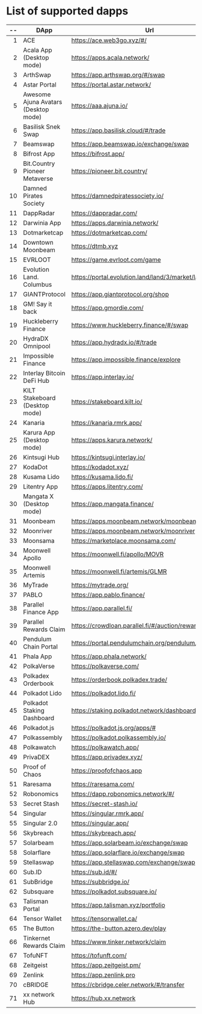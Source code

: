 
# List of supported dapps
| --  |                 DApp                 |                         Url                          |             Tags              |
| --: | ------------------------------------ | ---------------------------------------------------- | ----------------------------- |
|   1 | ACE                                  | https://ace.web3go.xyz/#/                            | utilities                     |
|   2 | Acala App (Desktop mode)             | https://apps.acala.network/                          | bridge,dex,staking            |
|   3 | ArthSwap                             | https://app.arthswap.org/#/swap                      | dex,staking,evm               |
|   4 | Astar Portal                         | https://portal.astar.network/                        | bridge,staking,evm            |
|   5 | Awesome Ajuna Avatars (Desktop mode) | https://aaa.ajuna.io/                                | nft,gaming                    |
|   6 | Basilisk Snek Swap                   | https://app.basilisk.cloud/#/trade                   | bridge,dex                    |
|   7 | Beamswap                             | https://app.beamswap.io/exchange/swap                | bridge,dex,staking,evm        |
|   8 | Bifrost App                          | https://bifrost.app/                                 | bridge,crowdloans,dex,staking |
|   9 | Bit.Country Pioneer Metaverse        | https://pioneer.bit.country/                         | nft,staking,gaming            |
|  10 | Damned Pirates Society               | https://damnedpiratessociety.io/                     | nft,evm,gaming                |
|  11 | DappRadar                            | https://dappradar.com/                               | social                        |
|  12 | Darwinia App                         | https://apps.darwinia.network/                       | staking                       |
|  13 | Dotmarketcap                         | https://dotmarketcap.com/                            | social                        |
|  14 | Downtown Moonbeam                    | https://dtmb.xyz                                     | evm,social                    |
|  15 | EVRLOOT                              | https://game.evrloot.com/game                        | nft,gaming                    |
|  16 | Evolution Land. Columbus             | https://portal.evolution.land/land/3/market/land     | nft,evm,gaming                |
|  17 | GIANTProtocol                        | https://app.giantprotocol.org/shop                   | utilities                     |
|  18 | GM! Say it back                      | https://app.gmordie.com/                             | social                        |
|  19 | Huckleberry Finance                  | https://www.huckleberry.finance/#/swap               | bridge,dex,staking,evm        |
|  20 | HydraDX Omnipool                     | https://app.hydradx.io/#/trade                       | bridge,dex                    |
|  21 | Impossible Finance                   | https://app.impossible.finance/explore               | dex,evm                       |
|  22 | Interlay Bitcoin DeFi Hub            | https://app.interlay.io/                             | bridge,staking,dex            |
|  23 | KILT Stakeboard (Desktop mode)       | https://stakeboard.kilt.io/                          | staking                       |
|  24 | Kanaria                              | https://kanaria.rmrk.app/                            | nft                           |
|  25 | Karura App (Desktop mode)            | https://apps.karura.network/                         | bridge,dex,staking            |
|  26 | Kintsugi Hub                         | https://kintsugi.interlay.io/                        | bridge,staking,crowdloans     |
|  27 | KodaDot                              | https://kodadot.xyz/                                 | nft                           |
|  28 | Kusama Lido                          | https://kusama.lido.fi/                              | staking,evm                   |
|  29 | Litentry App                         | https://apps.litentry.com/                           | bridge,evm                    |
|  30 | Mangata X (Desktop mode)             | https://app.mangata.finance/                         | bridge                        |
|  31 | Moonbeam                             | https://apps.moonbeam.network/moonbeam               | bridge,staking,crowdloans,evm |
|  32 | Moonriver                            | https://apps.moonbeam.network/moonriver              | bridge,staking,crowdloans,evm |
|  33 | Moonsama                             | https://marketplace.moonsama.com/                    | nft,evm                       |
|  34 | Moonwell Apollo                      | https://moonwell.fi/apollo/MOVR                      | bridge,dex,evm                |
|  35 | Moonwell Artemis                     | https://moonwell.fi/artemis/GLMR                     | bridge,dex,evm                |
|  36 | MyTrade                              | https://mytrade.org/                                 | dex,staking,evm               |
|  37 | PABLO                                | https://app.pablo.finance/                           | dex                           |
|  38 | Parallel Finance App                 | https://app.parallel.fi/                             | bridge,dex                    |
|  39 | Parallel Rewards Claim               | https://crowdloan.parallel.fi/#/auction/rewards/     | crowdloans                    |
|  40 | Pendulum Chain Portal                | https://portal.pendulumchain.org/pendulum/dashboard  | utilities,staking             |
|  41 | Phala App                            | https://app.phala.network/                           | staking                       |
|  42 | PolkaVerse                           | https://polkaverse.com/                              | social                        |
|  43 | Polkadex Orderbook                   | https://orderbook.polkadex.trade/                    | dex,utilities                 |
|  44 | Polkadot Lido                        | https://polkadot.lido.fi/                            | staking,evm                   |
|  45 | Polkadot Staking Dashboard           | https://staking.polkadot.network/dashboard#/overview | staking,utilities             |
|  46 | Polkadot.js                          | https://polkadot.js.org/apps/#                       | utilities                     |
|  47 | Polkassembly                         | https://polkadot.polkassembly.io/                    | governance                    |
|  48 | Polkawatch                           | https://polkawatch.app/                              | staking                       |
|  49 | PrivaDEX                             | https://app.privadex.xyz/                            | dex                           |
|  50 | Proof of Chaos                       | https://proofofchaos.app                             | nft,governance                |
|  51 | Raresama                             | https://raresama.com/                                | nft                           |
|  52 | Robonomics                           | https://dapp.robonomics.network/#/                   | utilities                     |
|  53 | Secret Stash                         | https://secret-stash.io/                             | nft,utilities                 |
|  54 | Singular                             | https://singular.rmrk.app/                           | nft                           |
|  55 | Singular 2.0                         | https://singular.app/                                | nft                           |
|  56 | Skybreach                            | https://skybreach.app/                               | nft,evm,gaming                |
|  57 | Solarbeam                            | https://app.solarbeam.io/exchange/swap               | bridge,dex,staking,evm        |
|  58 | Solarflare                           | https://app.solarflare.io/exchange/swap              | bridge,dex,staking,evm        |
|  59 | Stellaswap                           | https://app.stellaswap.com/exchange/swap             | bridge,dex,staking,evm        |
|  60 | Sub.ID                               | https://sub.id/#/                                    | utilities                     |
|  61 | SubBridge                            | https://subbridge.io/                                | bridge,evm                    |
|  62 | Subsquare                            | https://polkadot.subsquare.io/                       | governance                    |
|  63 | Talisman Portal                      | https://app.talisman.xyz/portfolio                   | crowdloans,nft                |
|  64 | Tensor Wallet                        | https://tensorwallet.ca/                             | utilities,staking             |
|  65 | The Button                           | https://the-button.azero.dev/play                    | gaming                        |
|  66 | Tinkernet Rewards Claim              | https://www.tinker.network/claim                     | crowdloans                    |
|  67 | TofuNFT                              | https://tofunft.com/                                 | nft,evm                       |
|  68 | Zeitgeist                            | https://app.zeitgeist.pm/                            | utilities                     |
|  69 | Zenlink                              | https://app.zenlink.pro                              | dex,staking                   |
|  70 | cBRIDGE                              | https://cbridge.celer.network/#/transfer             | dex,evm,nft                   |
|  71 | xx network Hub                       | https://hub.xx.network                               | social,staking,utilities      |
